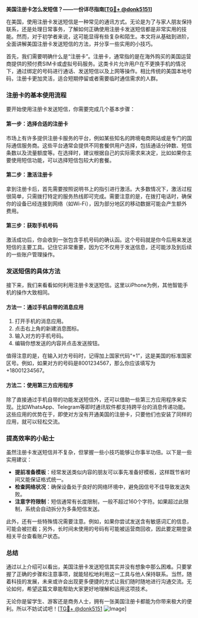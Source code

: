 **美国注册卡怎么发短信？——一份详尽指南[[TG💪+ @donk5151](https://t.me/s/donk5151)]**

在美国，使用注册卡发送短信是一种常见的通讯方式。无论是为了与家人朋友保持联系，还是处理日常事务，了解如何正确使用注册卡发送短信都是非常实用的技能。然而，对于初学者来说，这可能显得有些复杂和陌生。本文将从基础到进阶，全面讲解美国注册卡发送短信的方法，并分享一些实用的小技巧。

首先，我们需要明确什么是“注册卡”。注册卡，通常指的是在海外购买的美国运营商提供的预付费SIM卡或虚拟号码服务。这类卡片允许用户在不更换手机的情况下，通过绑定的号码进行通话、发送短信以及上网等操作。相比传统的美国本地号码，注册卡更加灵活，适合短期停留或者需要临时通信需求的人群。

### 注册卡的基本使用流程

要开始使用注册卡发送短信，你需要完成几个基本步骤：

#### 第一步：选择合适的注册卡

市场上有许多提供注册卡服务的平台，例如某些知名的跨境电商网站或是专门的国际通信服务商。这些平台通常会提供不同套餐供用户选择，包括通话分钟数、短信条数以及流量额度等。在选择时，建议根据自己的实际需求来决定，比如如果你主要使用短信功能，可以选择短信包较大的套餐。

#### 第二步：激活注册卡

拿到注册卡后，首先需要按照说明书上的指引进行激活。大多数情况下，激活过程很简单，只需拨打特定的服务热线即可完成。需要注意的是，在拨打电话时，确保你的设备已经连接到网络（如Wi-Fi），因为部分地区的移动数据可能会产生额外费用。

#### 第三步：获取手机号码

激活成功后，你会收到一张包含手机号码的确认函。这个号码就是你今后用来发送短信的主要工具。记住它非常重要，因为它不仅用于发送信息，还可能涉及到后续的一些账户管理操作。

### 发送短信的具体方法

接下来，我们来看看如何利用注册卡发送短信。这里以iPhone为例，其他智能手机的操作大致相同。

#### 方法一：通过手机自带的消息应用

1. 打开手机的消息应用。
2. 点击右上角的新建消息图标。
3. 输入对方的手机号码。
4. 编辑你想发送的内容并点击发送按钮。

值得注意的是，在输入对方号码时，记得加上国家代码“+1”，这是美国的标准国家区号。例如，如果对方的号码是8001234567，那么你应该填写为+18001234567。

#### 方法二：使用第三方应用程序

除了直接通过手机自带的功能发送短信外，还可以借助一些第三方应用程序来实现。比如WhatsApp、Telegram等即时通讯软件都支持跨平台的消息传递功能。这些应用的优势在于，即使对方没有开通美国的注册卡，只要他们也安装了同样的应用，就可以轻松交流。

### 提高效率的小贴士

虽然注册卡发送短信并不复杂，但掌握一些小技巧能够让你事半功倍。以下是一些实用建议：

- **提前准备模板**：经常发送类似内容的朋友可以事先准备好模板，这样既节省时间又能保证格式统一。
- **检查网络状况**：确保设备处于良好的网络环境中，避免因信号不佳导致发送失败。
- **注意字符限制**：短信通常有长度限制，一般不超过160个字符。如果超过此限制，系统会自动拆分为多条短信发送。

此外，还有一些特殊情况需要注意。例如，如果你尝试发送含有敏感词汇的信息，可能会被拦截；另外，长时间未使用的号码有可能被运营商回收，因此要定期登录相关平台查看账户状态。

### 总结

通过以上介绍可以看出，美国注册卡发送短信其实并没有想象中那么困难。只要掌握了正确的步骤和注意事项，就能轻松地利用这一工具与他人保持联系。当然，随着科技的发展，未来或许会出现更多便捷的方式让我们随时随地进行沟通交流。无论如何，希望这篇文章能帮助大家更好地理解和运用这项技术。

无论你是留学生、游客还是商务人士，拥有一张美国注册卡都能为你带来极大的便利。所以不妨试试吧！[[TG💪+ @donk5151](https://t.me/s/donk5151) ![Image](https://i.postimg.cc/rwNCRYN7/Snipaste-2025-04-30-17-27-05.png)]